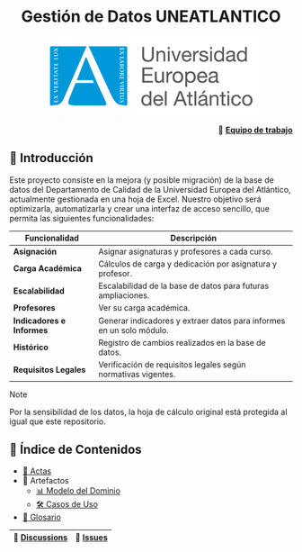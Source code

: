 <div align="center">

# Gestión de Datos UNEATLANTICO 
![Logo del Proyecto](images/logo.png)

</div>

<div align="right">

🔗 [**Equipo de trabajo**](documentos/equipo.md)

</div>

## 📖 Introducción
Este proyecto consiste en la mejora (y posible migración) de la base de datos del Departamento de Calidad de la Universidad Europea del Atlántico, actualmente gestionada en una hoja de Excel. Nuestro objetivo será optimizarla, automatizarla y crear una interfaz de acceso sencillo, que permita las siguientes funcionalidades:

| **Funcionalidad**           | **Descripción**                                                                                 | 
|-----------------------------|-------------------------------------------------------------------------------------------------|
| **Asignación**              | Asignar asignaturas y profesores a cada curso.                                                  | 
| **Carga Académica**         | Cálculos de carga y dedicación por asignatura y profesor.                                       | 
| **Escalabilidad**           | Escalabilidad de la base de datos para futuras ampliaciones.                                    | 
| **Profesores**              | Ver su carga académica.                                                                         | 
| **Indicadores e Informes**  | Generar indicadores y extraer datos para informes en un solo módulo.                            | 
| **Histórico**               | Registro de cambios realizados en la base de datos.                                             | 
| **Requisitos Legales**      | Verificación de requisitos legales según normativas vigentes.                                   | 

> [!NOTE]
> Por la sensibilidad de los datos, la hoja de cálculo original está protegida al igual que este repositorio.


## 📂 Índice de Contenidos
- [📝 Actas](documentos/actas/README.md)
- 🎨 Artefactos
  - [📊 Modelo del Dominio](documentos/MdD/README.md)
  - [🛠️ Casos de Uso](documentos/CdU/README.md)
- [📖 Glosario](documentos/glosario.md)

<div align="center">

| 💬 [**Discussions**](https://github.com/DavidGarciaCosta/24-25-IdSw1-SDR/discussions) | 🐛 [**Issues**](https://github.com/DavidGarciaCosta/24-25-IdSw1-SDR/issues) |
|:-----------------:|:-------------:|

</div>

